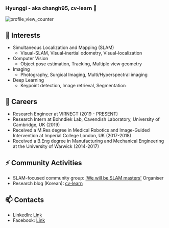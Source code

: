 ### Hyunggi - aka changh95, cv-learn 👋
![profile_view_counter](https://komarev.com/ghpvc/?username=changh95)

## 🌱 Interests
- Simultaneous Localization and Mapping (SLAM)
  - Visual-SLAM, Visual-inertial odometry, Visual-localization
- Computer Vision
  - Object pose estimation, Tracking, Multiple view geometry
- Imaging
  - Photography, Surgical Imaging, Multi/Hyperspectral imaging
- Deep Learning
  - Keypoint detection, Image retrieval, Segmentation

## 🔭 Careers
- Research Engineer at VIRNECT (2019 - PRESENT)
- Research Intern at Bohndiek Lab, Cavendish Laboratory, University of Cambridge, UK (2019)
- Received a M.Res degree in Medical Robotics and Image-Guided Intervention at Imperial College London, UK (2017-2018)
- Received a B.Eng degree in Manufacturing and Mechanical Engineering at the University of Warwick (2014-2017)

## ⚡ Community Activities
- SLAM-focused community group: ['We will be SLAM masters'](https://open.kakao.com/o/g8T5kxLb) Organiser
- Research blog (Korean): [cv-learn](cv-learn.com)

## 📫 Contacts
- LinkedIn: [Link](https://www.linkedin.com/in/hyunggi-chang/)
- Facebook: [Link](https://www.facebook.com/harry.chang.982/)


<!--
**changh95/changh95** is a ✨ _special_ ✨ repository because its `README.md` (this file) appears on your GitHub profile.

Here are some ideas to get you started:

- 🔭 I’m currently working on ...
- 🌱 I’m currently learning ...
- 👯 I’m looking to collaborate on ...
- 🤔 I’m looking for help with ...
- 💬 Ask me about ...
- 📫 How to reach me: ...
- 😄 Pronouns: ...
- ⚡ Fun fact: ...
-->

